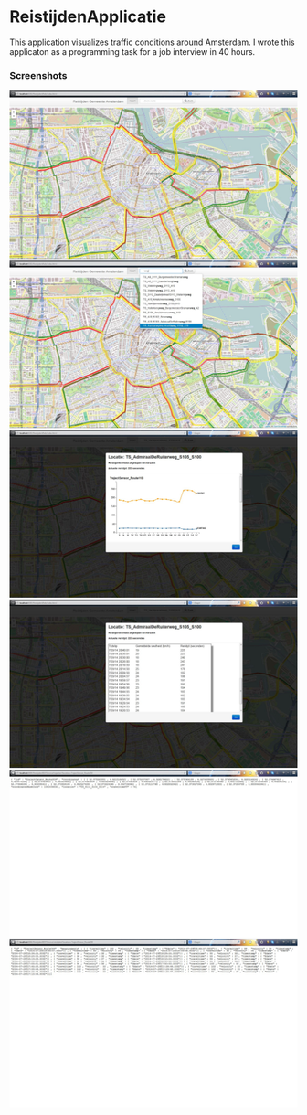 ReistijdenApplicatie
====================

This application visualizes traffic conditions around Amsterdam. I wrote this applicaton as a programming task for a job interview in 40 hours.

### Screenshots

![](./screenshots/traffic-1.jpg?raw=true)
![](./screenshots/traffic-2.jpg?raw=true)
![](./screenshots/traffic-3.jpg?raw=true)
![](./screenshots/traffic-4.jpg?raw=true)
![](./screenshots/traffic-5.jpg?raw=true)
![](./screenshots/traffic-6.jpg?raw=true)